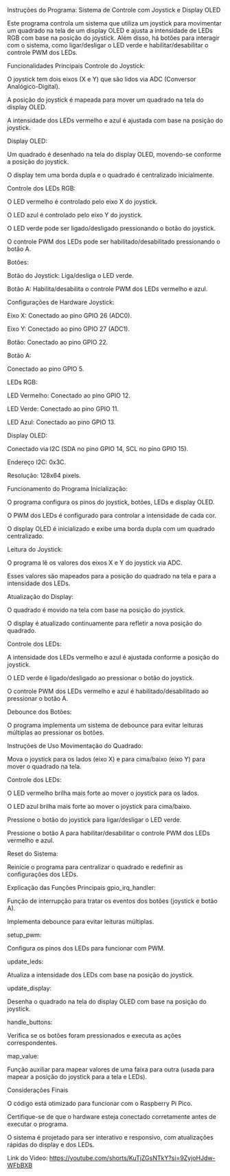 Instruções do Programa: Sistema de Controle com Joystick e Display OLED

Este programa controla um sistema que utiliza um joystick para movimentar um quadrado na tela de um display OLED e ajusta a intensidade de LEDs RGB com base na posição do joystick. Além disso, há botões para interagir com o sistema, como ligar/desligar o LED verde e habilitar/desabilitar o controle PWM dos LEDs.

Funcionalidades Principais
Controle do Joystick:

O joystick tem dois eixos (X e Y) que são lidos via ADC (Conversor Analógico-Digital).

A posição do joystick é mapeada para mover um quadrado na tela do display OLED.

A intensidade dos LEDs vermelho e azul é ajustada com base na posição do joystick.

Display OLED:

Um quadrado é desenhado na tela do display OLED, movendo-se conforme a posição do joystick.

O display tem uma borda dupla e o quadrado é centralizado inicialmente.

Controle dos LEDs RGB:

O LED vermelho é controlado pelo eixo X do joystick.

O LED azul é controlado pelo eixo Y do joystick.

O LED verde pode ser ligado/desligado pressionando o botão do joystick.

O controle PWM dos LEDs pode ser habilitado/desabilitado pressionando o botão A.

Botões:

Botão do Joystick: Liga/desliga o LED verde.

Botão A: Habilita/desabilita o controle PWM dos LEDs vermelho e azul.

Configurações de Hardware
Joystick:

Eixo X: Conectado ao pino GPIO 26 (ADC0).

Eixo Y: Conectado ao pino GPIO 27 (ADC1).

Botão: Conectado ao pino GPIO 22.

Botão A:

Conectado ao pino GPIO 5.

LEDs RGB:

LED Vermelho: Conectado ao pino GPIO 12.

LED Verde: Conectado ao pino GPIO 11.

LED Azul: Conectado ao pino GPIO 13.

Display OLED:

Conectado via I2C (SDA no pino GPIO 14, SCL no pino GPIO 15).

Endereço I2C: 0x3C.

Resolução: 128x64 pixels.

Funcionamento do Programa
Inicialização:

O programa configura os pinos do joystick, botões, LEDs e display OLED.

O PWM dos LEDs é configurado para controlar a intensidade de cada cor.

O display OLED é inicializado e exibe uma borda dupla com um quadrado centralizado.

Leitura do Joystick:

O programa lê os valores dos eixos X e Y do joystick via ADC.

Esses valores são mapeados para a posição do quadrado na tela e para a intensidade dos LEDs.

Atualização do Display:

O quadrado é movido na tela com base na posição do joystick.

O display é atualizado continuamente para refletir a nova posição do quadrado.

Controle dos LEDs:

A intensidade dos LEDs vermelho e azul é ajustada conforme a posição do joystick.

O LED verde é ligado/desligado ao pressionar o botão do joystick.

O controle PWM dos LEDs vermelho e azul é habilitado/desabilitado ao pressionar o botão A.

Debounce dos Botões:

O programa implementa um sistema de debounce para evitar leituras múltiplas ao pressionar os botões.

Instruções de Uso
Movimentação do Quadrado:

Mova o joystick para os lados (eixo X) e para cima/baixo (eixo Y) para mover o quadrado na tela.

Controle dos LEDs:

O LED vermelho brilha mais forte ao mover o joystick para os lados.

O LED azul brilha mais forte ao mover o joystick para cima/baixo.

Pressione o botão do joystick para ligar/desligar o LED verde.

Pressione o botão A para habilitar/desabilitar o controle PWM dos LEDs vermelho e azul.

Reset do Sistema:

Reinicie o programa para centralizar o quadrado e redefinir as configurações dos LEDs.

Explicação das Funções Principais
gpio_irq_handler:

Função de interrupção para tratar os eventos dos botões (joystick e botão A).

Implementa debounce para evitar leituras múltiplas.

setup_pwm:

Configura os pinos dos LEDs para funcionar com PWM.

update_leds:

Atualiza a intensidade dos LEDs com base na posição do joystick.

update_display:

Desenha o quadrado na tela do display OLED com base na posição do joystick.

handle_buttons:

Verifica se os botões foram pressionados e executa as ações correspondentes.

map_value:

Função auxiliar para mapear valores de uma faixa para outra (usada para mapear a posição do joystick para a tela e LEDs).

Considerações Finais

O código está otimizado para funcionar com o Raspberry Pi Pico.

Certifique-se de que o hardware esteja conectado corretamente antes de executar o programa.

O sistema é projetado para ser interativo e responsivo, com atualizações rápidas do display e dos LEDs.


Link do Video: https://youtube.com/shorts/KuTjZGsNTkY?si=9ZyjoHJdw-WFbBXB

